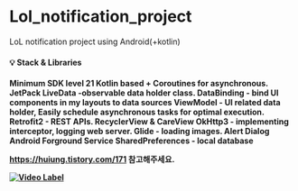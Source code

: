 # Lol_notification_project
 LoL notification project using Android(+kotlin)


<h4> 💡 Stack & Libraries <h4>

Minimum SDK level 21
Kotlin based + Coroutines for asynchronous.
JetPack
LiveData -observable data holder class.
DataBinding -  bind UI components in my layouts to data sources 
ViewModel - UI related data holder, Easily schedule asynchronous tasks for optimal execution.
Retrofit2 - REST APIs.
RecyclerView & CareView
OkHttp3 - implementing interceptor, logging web server.
Glide - loading images.
Alert Dialog
Android Forground Service
SharedPreferences - local database














https://huiung.tistory.com/171 참고해주세요.

[![Video Label](https://img.youtube.com/vi/X5Uy-_AatNI/0.jpg)](https://youtu.be/X5Uy-_AatNI?t=0s)
